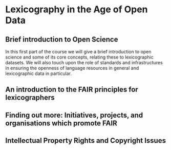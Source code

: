 # Lexicography in the Age of Open Data

## Brief introduction to Open Science

In this first part of the course we will give a brief introduction to open science and some of its core concepts, relating these to lexicographic datasets. We will also touch upon the role of standards and infrastructures in ensuring the openness of language resources in general and lexicographic data in particular. 

## An introduction to the FAIR principles for lexicographers

## Finding out more: Initiatives, projects, and organisations which promote FAIR

## Intellectual Property Rights and Copyright Issues
